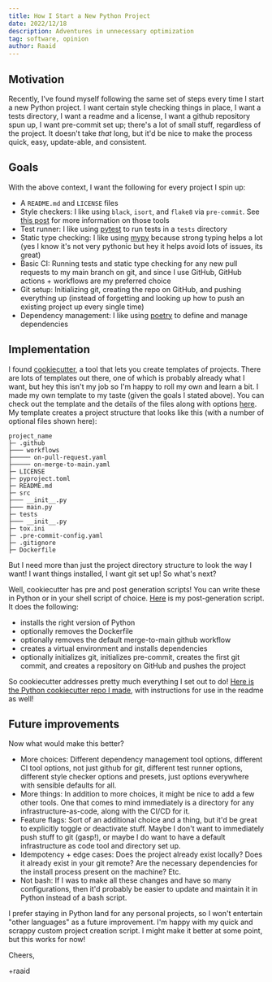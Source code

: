 ```yaml
---
title: How I Start a New Python Project
date: 2022/12/18
description: Adventures in unnecessary optimization
tag: software, opinion
author: Raaid
---
```


## Motivation
Recently, I've found myself following the same set of steps every time I start a new Python project. I want certain style checking things in place, I want a tests directory, I want a readme and a license, I want a github repository spun up, I want pre-commit set up; there's a lot of small stuff, regardless of the project. It doesn't take _that_ long, but it'd be nice to make the process quick, easy, update-able, and consistent.

## Goals
With the above context, I want the following for every project I spin up:

- A `README.md` and `LICENSE` files
- Style checkers: I like using `black`, `isort`, and `flake8` via `pre-commit`. See [this post](learning2.md) for more information on those tools
- Test runner: I like using [pytest](https://docs.pytest.org) to run tests in a `tests` directory
- Static type checking: I like using [mypy](https://mypy.readthedocs.io/en/stable/) because strong typing helps a lot (yes I know it's not very pythonic but hey it helps avoid lots of issues, its great)
- Basic CI: Running tests and static type checking for any new pull requests to my main branch on git, and since I use GitHub, GitHub actions + workflows are my preferred choice
- Git setup: Initializing git, creating the repo on GitHub, and pushing everything up (instead of forgetting and looking up how to push an existing project up every single time)
- Dependency management: I like using [poetry](https://python-poetry.org/) to define and manage dependencies

## Implementation

I found [cookiecutter](https://cookiecutter.readthedocs.io/en/stable/), a tool that lets you create templates of projects. There are lots of templates out there, one of which is probably already what I want, but hey this isn't my job so I'm happy to roll my own and learn a bit. I made my own template to my taste (given the goals I stated above). You can check out the template and the details of the files along with options [here](https://github.com/raaidarshad/cookiecutter-raaid). My template creates a project structure that looks like this (with a number of optional files shown here):

```
project_name
├─ .github
├─── workflows
├───── on-pull-request.yaml
├───── on-merge-to-main.yaml
├─ LICENSE
├─ pyproject.toml
├─ README.md
├─ src
├─── __init__.py
├─── main.py
├─ tests
├─── __init__.py
├─ tox.ini
├─ .pre-commit-config.yaml
├─ .gitignore
├─ Dockerfile
```


But I need more than just the project directory structure to look the way I want! I want things installed, I want git set up! So what's next?

Well, cookiecutter has pre and post generation scripts! You can write these in Python or in your shell script of choice. [Here](https://github.com/raaidarshad/cookiecutter-python/blob/main/hooks/post_gen_project.sh) is my post-generation script. It does the following:

- installs the right version of Python
- optionally removes the Dockerfile
- optionally removes the default merge-to-main github workflow
- creates a virtual environment and installs dependencies
- optionally initializes git, initializes pre-commit, creates the first git commit, and creates a repository on GitHub and pushes the project

So cookiecutter addresses pretty much everything I set out to do! [Here is the Python cookiecutter repo I made](https://github.com/raaidarshad/cookiecutter-python), with instructions for use in the readme as well!

## Future improvements

Now what would make this better?

- More choices: Different dependency management tool options, different CI tool options, not just github for git, different test runner options, different style checker options and presets, just options everywhere with sensible defaults for all.
- More things: In addition to more choices, it might be nice to add a few other tools. One that comes to mind immediately is a directory for any infrastructure-as-code, along with the CI/CD for it.
- Feature flags: Sort of an additional choice and a thing, but it'd be great to explicitly toggle or deactivate stuff. Maybe I don't want to immediately push stuff to git (gasp!), or maybe I do want to have a default infrastructure as code tool and directory set up.
- Idempotency + edge cases: Does the project already exist locally? Does it already exist in your git remote? Are the necessary dependencies for the install process present on the machine? Etc.
- Not bash: If I was to make all these changes and have so many configurations, then it'd probably be easier to update and maintain it in Python instead of a bash script.

I prefer staying in Python land for any personal projects, so I won't entertain "other languages" as a future improvement. I'm happy with my quick and scrappy custom project creation script. I might make it better at some point, but this works for now!

Cheers,

+raaid
